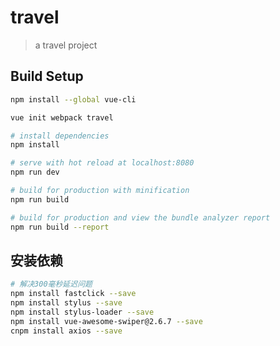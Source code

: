 # travel

> a travel project

## Build Setup

``` bash
npm install --global vue-cli

vue init webpack travel

# install dependencies
npm install

# serve with hot reload at localhost:8080
npm run dev

# build for production with minification
npm run build

# build for production and view the bundle analyzer report
npm run build --report
```


## 安装依赖

```bash
# 解决300毫秒延迟问题
npm install fastclick --save
npm install stylus --save 
npm install stylus-loader --save
npm install vue-awesome-swiper@2.6.7 --save
cnpm install axios --save
```

